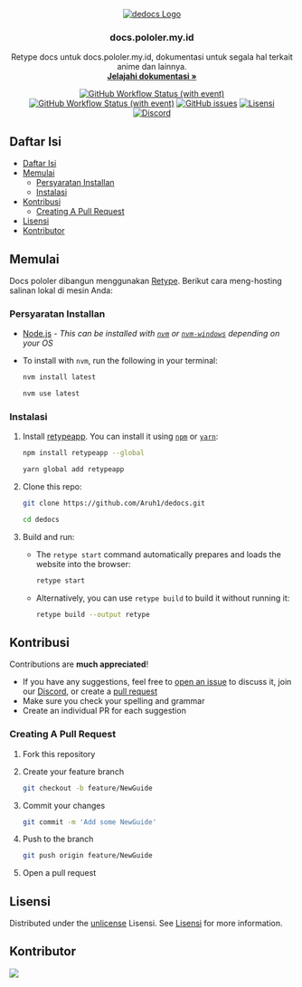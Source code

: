 <p align="center">
    <a href="https://docs.pololer.my.id">
      <img src="https://cdn.lewd.host/drBBKjYT.jpg" alt="dedocs Logo">
    </a>
    <h3 align="center">docs.pololer.my.id</h3>
    <p align="center">
      Retype docs untuk docs.pololer.my.id, dokumentasi untuk segala hal terkait anime dan lainnya.
      <br>
      <a href="https://docs.pololer.my.id"><strong>Jelajahi dokumentasi »</strong></a>
      <br>
    </p>
  </p>

<div align="center">

[![GitHub Workflow Status (with event)](https://img.shields.io/github/actions/workflow/status/Aruh1/dedocs/retype-action.yml?style=flat&logo=github)](https://github.com/Aruh1/dedocs/actions/workflows/retype-action.yml) [![GitHub Workflow Status (with event)](https://img.shields.io/github/actions/workflow/status/Aruh1/dedocs/links.yml?logo=github&label=links)](https://github.com/Aruh1/dedocs/actions/workflows/links.yml)
 [![GitHub issues](https://img.shields.io/github/issues/Aruh1/dedocs?style=flat&logo=github)](https://github.com/Aruh1/dedocs/issues) [![Lisensi](https://img.shields.io/github/license/Aruh1/dedocs?style=flat&logo=unlicense)](https://github.com/Aruh1/dedocs/blob/master/LICENSE) [![Discord](https://img.shields.io/discord/980882697968828436?style=flat&logo=discord)](https://discord.gg/qefR5pXp8z)

</div>

## Daftar Isi

- [Daftar Isi](#daftar-isi)
- [Memulai](#memulai)
  - [Persyaratan Installan](#persyaratan-installan)
  - [Instalasi](#instalasi)
- [Kontribusi](#kontribusi)
  - [Creating A Pull Request](#creating-a-pull-request)
- [Lisensi](#lisensi)
- [Kontributor](#kontributor)

## Memulai

Docs pololer dibangun menggunakan [Retype](https://retype.com). Berikut cara meng-hosting salinan lokal di mesin Anda:

### Persyaratan Installan

- [Node.js](https://nodejs.org/en) - *This can be installed with [`nvm`](https://github.com/nvm-sh/nvm) or [`nvm-windows`](https://github.com/coreybutler/nvm-windows) depending on your OS*

- To install with `nvm`, run the following in your terminal:

  ```sh
  nvm install latest
  ```

  ```sh
  nvm use latest
  ```

### Instalasi

1. Install [retypeapp](https://www.npmjs.com/package/retypeapp). You can install it using [`npm`](https://www.npmjs.com) or [`yarn`](https://yarnpkg.com):

   ```sh
   npm install retypeapp --global
   ```

   ```sh
   yarn global add retypeapp
   ```

2. Clone this repo:

   ```sh
   git clone https://github.com/Aruh1/dedocs.git
   ```

   ``` sh
   cd dedocs
   ```

3. Build and run:

   - The `retype start` command automatically prepares and loads the website into the browser:

     ```sh
     retype start
     ```

   - Alternatively, you can use `retype build` to build it without running it:

     ```sh
     retype build --output retype
     ```

## Kontribusi

Contributions are **much appreciated**!

- If you have any suggestions, feel free to [open an issue](https://github.com/Aruh1/dedocs/issues/new) to discuss it, join our [Discord](https://discord.gg/qefR5pXp8z), or create a [pull request](https://github.com/Aruh1/dedocs/pulls)
- Make sure you check your spelling and grammar
- Create an individual PR for each suggestion

### Creating A Pull Request

1. Fork this repository
2. Create your feature branch

   ```sh
   git checkout -b feature/NewGuide
   ```

3. Commit your changes

   ```sh
   git commit -m 'Add some NewGuide'
   ```

4. Push to the branch

   ```sh
   git push origin feature/NewGuide
   ```

5. Open a pull request

## Lisensi

Distributed under the [unlicense](https://choosealicense.com/licenses/unlicense/) Lisensi. See [Lisensi](https://github.com/Aruh1/dedocs/blob/master/LICENSE) for more information.

## Kontributor

<a href="https://github.com/Aruh1/dedocs/Kontributor">
  <img src="https://contrib.rocks/image?repo=Aruh1/dedocs" />
</a>

